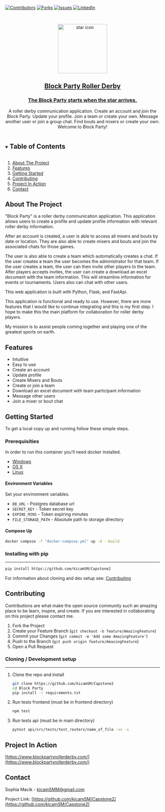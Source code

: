 
<!-- PROJECT SHIELDS -->
<!--
*** I'm using markdown "reference style" links for readability.
*** Reference links are enclosed in brackets [ ] instead of parentheses ( ).
*** See the bottom of this document for the declaration of the reference variables
*** for contributors-url, forks-url, etc. This is an optional, concise syntax you may use.
*** https://www.markdownguide.org/basic-syntax/#reference-style-links
-->
[![Contributors][contributors-shield]][contributors-url]
[![Forks][forks-shield]][forks-url]
[![Issues][issues-shield]][issues-url]
[![LinkedIn][linkedin-shield]][linkedin-url]



<!-- PROJECT LOGO -->
<br />
<p align="center">
  <!-- <div style="text-align: center;">  -->
    <a href="https://github.com/kicamSM/Capstone2">
        <img src="https://raw.githubusercontent.com/kicamSM/Capstone2/master/frontend/public/star.png" alt="star icon" width="160" height="160">
    </a>
  <!-- </div> -->

  <h2 align="center" style="text-decoration: underline;">Block Party Roller Derby</h2>

  <h3 align="center" style="text-decoration: underline;">The Block Party starts when the star arrives.</h3>

  <p align="center">
    A roller derby communication application. Create an account and join the Block Party. Update your profile. Join a team or create your own. Message another user or join a group chat. Find bouts and mixers or create your own. Welcome to Block Party! 
  </p>
</p>



<!-- TABLE OF CONTENTS -->
<details open="open">
  <summary><h2 style="display: inline-block">Table of Contents</h2></summary>
  <ol>
    <li><a href="#about-the-project">About The Project</a></li>
    <li><a href="#features">Features</a></li>
    <li><a href="#getting-started">Getting Started</a></li>
    <li><a href="#contributing">Contributing</a></li>
    <li><a href="#project-in-action">Project In Action</a></li>
    <li><a href="#contact">Contact</a></li>
  </ol>
</details>



<!-- ABOUT THE PROJECT -->
## About The Project

"Block Party" is a roller derby communication application. This application allows users to create a profile and update profile information with relevant roller derby information. 

After an account is created, a user is able to access all mixers and bouts by date or location. They are also able to create mixers and bouts and join the associated chats for those games.

The user is also able to create a team which automatically creates a chat. If the user creates a team the user becomes the administrator for that team. If the user creates a team, the user can then invite other players to the team. After players accepts invites, the user can create a download an excel document with the team information. This will streamline information for events or tournaments. Users also can chat with other users. 

This web application is built with Python, Flask, and FastApi. 

This application is functional and ready to use. However, there are more features that I would like to continue integrating and this is my first step. I hope to make this the main platform for collaboration for roller derby players. 

My mission is to assist people coming together and playing one of the greatest sports on earth.

## Features 
* Intuitive
* Easy to use
* Create an account
* Update profile
* Create Mixers and Bouts
* Create or join a team
* Download an excel document with team participant information
* Message other users 
* Join a mixer or bout chat  


<!-- GETTING STARTED -->
## Getting Started


To get a local copy up and running follow these simple steps.

### Prerequisities


In order to run this container you'll need docker installed.

* [Windows](https://docs.docker.com/windows/started)
* [OS X](https://docs.docker.com/mac/started/)
* [Linux](https://docs.docker.com/linux/started/)


#### Environment Variables

Set your environment variables. 

* `DB_URL` - Postgres database url
* `SECRET_KEY` - Token secret key  
* `EXPIRE_MINS` - Token expiring minutes
* `FILE_STORAGE_PATH` - Absolute path to storage directory

#### Compose Up


  ```sh
  docker compose -f "docker-compose.yml" up -d --build 
  ```

### Installing with pip
***

  ```sh
  pip install https://github.com/kicamSM/Capstone2
  ```

For information about cloning and dev setup see: [Contributing](#Contributing)

<!-- CONTRIBUTING -->
## Contributing


Contributions are what make the open source community such an amazing place to be learn, inspire, and create. If you are interested in collaborating on this project please contact me.

1. Fork the Project
2. Create your Feature Branch (`git checkout -b feature/AmazingFeature`)
3. Commit your Changes (`git commit -m 'Add some AmazingFeature'`)
4. Push to the Branch (`git push origin feature/AmazingFeature`)
5. Open a Pull Request

### Cloning / Development setup
***
1. Clone the repo and install
    ```sh
    git clone https://github.com/kicamSM/Capstone2
    cd Block Party
    pip install -r requirements.txt
    ```
2. Run tests frontend (must be in frontend directory)
    ```sh
    npm test 
    ```
3. Run tests api (must be in main directory)
    ```sh
    pytest api/src/tests/test_routers/name_of_file -vv -s
    ```


## Project In Action 

[https://www.blockpartyrollerderby.com/](https://www.blockpartyrollerderby.com/)

<!-- CONTACT -->
## Contact


Sophia Macik - kicamSMM@gmail.com

Project Link: [https://github.com/kicamSM/Capstone2](https://github.com/kicamSM/Capstone2)




<!-- MARKDOWN LINKS & IMAGES -->
<!-- https://www.markdownguide.org/basic-syntax/#reference-style-links -->
[contributors-shield]: https://img.shields.io/github/contributors/kicamSM/Capstone2?style=for-the-badge
[contributors-url]: https://github.com/kicamSM/Capstone2/graphs/contributors
[forks-shield]: https://img.shields.io/github/forks/kicamSM/Capstone2?style=for-the-badge
[forks-url]: https://github.com/kicamSM/Capstone2/forks
[issues-shield]: https://img.shields.io/github/issues/kicamSM/Capstone2?style=for-the-badge
[issues-url]: https://github.com/kicamSM/Capstone2/issues
[linkedin-shield]: https://img.shields.io/badge/-LinkedIn-black.svg?style=for-the-badge&logo=linkedin&colorB=555
[linkedin-url]: https://www.linkedin.com/in/sophiamacik/